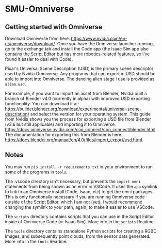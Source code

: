 # SMU-Omniverse

## Getting started with Omniverse

Download Omniverse from here: https://www.nvidia.com/en-us/omniverse/download/. Once you have the Omniverse launcher running, go to the exchange tab and install the Code app (the Isaac Sim app also contains the Script Editor but has more robotics-related features, so I've found it easier to deal with Code).

Pixar's Universal Scene Description (USD) is the primary scene descriptor used by Nvidia Omniverse. Any programs that can export in USD should be able to import into Omniverse. The dancing alien stage I use is provided as `alien.usd`.

For example, if you want to import an asset from Blender, Nvidia built a branch of Blender v4.0 (currently in alpha) with improved USD exporting functionality. You can download it at: https://builder.blender.org/download/experimental/universal-scene-description/ and select the version for your operating system. This guide from Nvidia shows you the process for exporting a USD file from Blender (v3.6 but still applicable) and importing it to Omniverse: https://docs.omniverse.nvidia.com/con_connect/con_connect/blender.html. The documentation for exporting this from Blender is here: https://docs.blender.org/manual/en/4.0/files/import_export/usd.html.

## Notes

You may run `pip install -r requirements.txt` in your environment to run some of the programs in `tools`.

The .vscode directory isn't necessary, but prevents the `import omni` statements from being shown as an error in VSCode. It uses the `app` symlink to link to an Omniverse install (Code, Isaac, etc) to get the omni packages. This is only functionally necessary if you are running Omniverse code outside of the Script Editor, which I am not (yet). I would recommend changing the symlink to your path, again, to make it easier to use VSCode.

The `scripts` directory contains scripts that you can use in the Script Editor inside of Omniverse Code (or Isaac Sim). More info in the `scripts` Readme.

The `tools` directory contains standalone Python scripts for creating a RGBD images, and subsequently point clouds, from the sensor data generated. More info in the `tools` Readme.